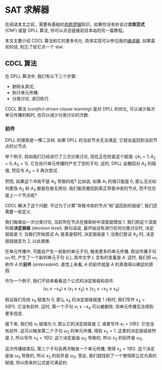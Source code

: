 # SAT 求解器

在阅读本文之前，需要有基础的[命题逻辑](./logic-intro.md)知识。如果你没有听说过**合取范式** (CNF) 或是 DPLL 算法, 你可以点击链接前往本站的另一篇教程。

本文主要介绍 CDCL 算法和它的更多优化. 具体实现可以参见我的[编译器](https://github.com/AdUhTkJm/sysy-competition/blob/main/src/utils/smt/CDCL.cpp). 如果喜欢的话, 别忘了给它点一个 star.

## CDCL 算法

在 DPLL 算法中, 我们有以下三个步骤:

- 删除永真式;
- 执行单元传播;
- 分类讨论, 递归执行.

CDCL 算法 (*conflict-driven clause learning*) 是对 DPLL 的优化, 可以减少每次单元传播的耗时, 也可以减少分类讨论的次数.

### 前件

DPLL 的搜索是一棵二叉树. 如果 DPLL 的当前节点无法满足, 它就会返回到当前节点的父节点.

举个例子, 假如我们已经进行了三次分类讨论, 现在正在检查这个赋值: $\{A_1 = 1, A_2 = 0, A_3 = 1\}$. 它在执行单元传播时产生了空的子句. 这时, DPLL 会撤回对 $A_3$ 的赋值, 然后令 $A_3 = 0$ 再次尝试.

然而, 如果这个冲突不是 $A_3$ 导致的呢? 比如说, 如果 $A_1$ 的值只能是 0, 那么无论如何更改 $A_2$ 和 $A_3$ 都是在做无用功. 我们能否撤回到真正导致冲突的节点, 而不仅仅是上一个节点呢?

CDCL 解决了这个问题. 不过为了计算"导致冲突的节点"和"返回到的层级", 我们还需要一些定义.

我们每做出一次分类讨论, 当前所在节点在搜索树中深度就增加 1. 我们把这个深度叫做**决定层级** (*decision level*). 换句话说, 最开始没有进行任何分类讨论时, 决定层级是 0; 当我们开始尝试 $A_1$ 是真是假时, 决定层级是 1; 当我们尝试 $A_2$ 时, 决定层级就变为 2, 以此类推.

在单元传播中, 可能会产生一些新的单元子句, 触发更多的单元传播. 假设传播子句 $\omega_1$ 时, 产生了一个新的单元子句 $\lbrace L\rbrace$, 其中文字 $L$ 含有的变量是 $A$. 这时, 我们把 $\omega_1$ 称作 $A$ 的**前件** (*antecedent*). 直觉上来看, $A$ 的前件就是 $A$ 的真值得以确定的原因.

作为一个例子, 我们不妨来看看这个公式的决定层级和前件.
$$
(x_1 \lor \neg x_4) \land (x_1 \lor x_3) \land (x_2 \lor \neg x_3 \lor x_4)
$$

假设我们先给 $x_4$ 赋值为 0, 那么 $x_4$ 的决定层级就是 1 (有时, 我们写作 $x_4 = 0 @ 1$). 它没有前件. 这时, 第一个子句 $x_1\lor \neg x_4$ 可以被删除, 但单元传播无法得到更多信息.

接下来, 我们给 $x_1$ 赋值为 0, 那么它的决定层级是 2, 或者写作 $x_1 = 0 @ 2$. 它也没有前件. 这可以触发第二个子句 $\omega_2$ 的单元传播, 得到 $x_3 = 1$. 这里的决定层级依然是 2, 所以写作 $x_3 = 1 @ 2$; 这个决定是由 $\omega_2$ 导致的, 所以 $x_3$ 的前件是 $\omega_2$.

这次传播结束后, 第三个子句会再次触发一个单元传播, 使得 $x_2 = 1 @ 2$. 这个决定是由 $\omega_3$ 导致的, 所以 $x_2$ 的前件是 $\omega_3$. 至此, 我们就找到了一个使得原公式为真的赋值, 所以原来的公式是可满足的.
